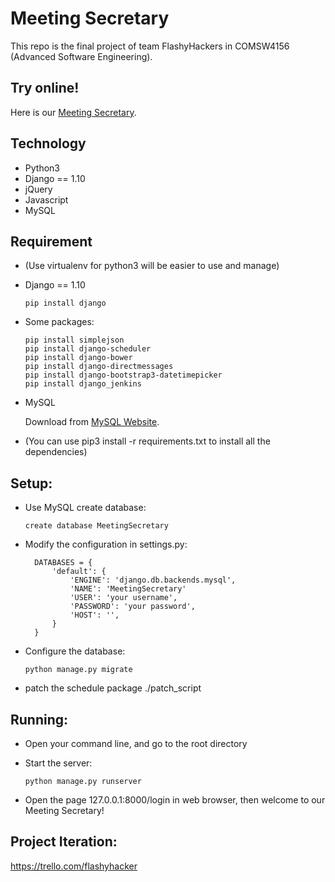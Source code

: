 # Meeting Secretary

This repo is the final project of team FlashyHackers in COMSW4156 (Advanced Software Engineering).

## Try online!
Here is our [Meeting Secretary](https://meeting-secretary-188318.appspot.com).

## Technology

* Python3
* Django == 1.10
* jQuery
* Javascript
* MySQL

## Requirement

* (Use virtualenv for python3 will be easier to use and manage)

* Django == 1.10

      pip install django
      
* Some packages:

      pip install simplejson
      pip install django-scheduler
      pip install django-bower
      pip install django-directmessages
      pip install django-bootstrap3-datetimepicker
      pip install django_jenkins
* MySQL 
    
    Download from [MySQL Website](https://www.mysql.com/downloads/).

* (You can use pip3 install -r requirements.txt to install all the dependencies)

## Setup:

* Use MySQL create database:

      create database MeetingSecretary

* Modify the configuration in settings.py:

        DATABASES = {
            'default': {
                'ENGINE': 'django.db.backends.mysql',
                'NAME': 'MeetingSecretary'
                'USER': 'your username',
                'PASSWORD': 'your password',
                'HOST': '',
            } 
        }
    
* Configure the database: 
                    
      python manage.py migrate

* patch the schedule package
      ./patch_script

## Running:
* Open your command line, and go to the root directory
* Start the server: 
            
      python manage.py runserver
* Open the page 127.0.0.1:8000/login in web browser, then welcome to our Meeting Secretary! 
    
## Project Iteration:

https://trello.com/flashyhacker
